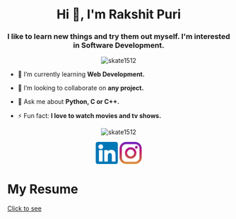<h1 align="center">Hi 👋, I'm Rakshit Puri</h1>
<h3 align="center">I like to learn new things and try them out myself. I'm interested in Software Development.</h3>

<p align="center"> <img src="https://komarev.com/ghpvc/?username=skate1512" alt="skate1512" /> </p>

- 🌱 I’m currently learning **Web Development.**

- 👯 I’m looking to collaborate on **any project.**

- 💬 Ask me about **Python, C or C++.**

- ⚡ Fun fact: **I love to watch movies and tv shows.**
<p align="center"> <img src="https://github-readme-stats.vercel.app/api?username=skate1512&show_icons=true&theme=dracula" alt="skate1512" /> </p>

<p align="center">
<a href="https://linkedin.com/in/rakshit-puri15" target="blank"><img align="center" src="linkedin.png" alt="rakshit-puri15" height="50" width="50" /></a>
<a href="https://instagram.com/_skate1512" target="blank"><img align="center" src="instagram.png" alt="rp1512" height="50" width="50" /></a>
</p>

# My Resume  
[Click to see](https://github.com/skate1512/skate1512/blob/master/Resume.pdf)
